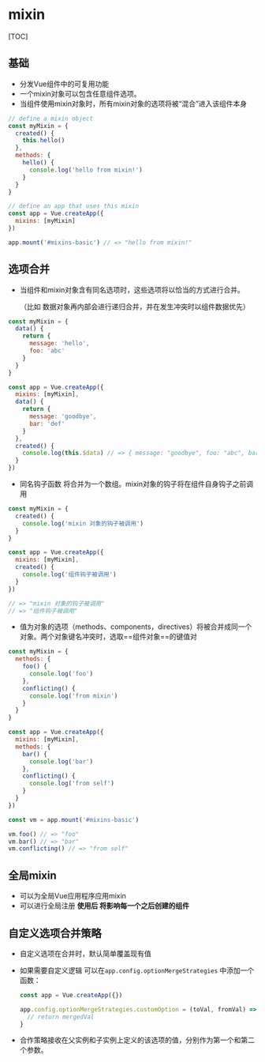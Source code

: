 # mixin

\[TOC\]

## 基础

* 分发Vue组件中的可复用功能
* 一个mixin对象可以包含任意组件选项。
* 当组件使用mixin对象时，所有mixin对象的选项将被“混合”进入该组件本身

```javascript
// define a mixin object
const myMixin = {
  created() {
    this.hello()
  },
  methods: {
    hello() {
      console.log('hello from mixin!')
    }
  }
}

// define an app that uses this mixin
const app = Vue.createApp({
  mixins: [myMixin]
})

app.mount('#mixins-basic') // => "hello from mixin!"
```

## 选项合并

* 当组件和mixin对象含有同名选项时，这些选项将以恰当的方式进行合并。

  （比如 数据对象再内部会进行递归合并，并在发生冲突时以组件数据优先）

```javascript
const myMixin = {
  data() {
    return {
      message: 'hello',
      foo: 'abc'
    }
  }
}

const app = Vue.createApp({
  mixins: [myMixin],
  data() {
    return {
      message: 'goodbye',
      bar: 'def'
    }
  },
  created() {
    console.log(this.$data) // => { message: "goodbye", foo: "abc", bar: "def" }
  }
})
```

* 同名钩子函数 将合并为一个数组。mixin对象的钩子将在组件自身钩子之前调用

```javascript
const myMixin = {
  created() {
    console.log('mixin 对象的钩子被调用')
  }
}

const app = Vue.createApp({
  mixins: [myMixin],
  created() {
    console.log('组件钩子被调用')
  }
})

// => "mixin 对象的钩子被调用"
// => "组件钩子被调用"
```

* 值为对象的选项（methods、components，directives）将被合并成同一个对象。两个对象键名冲突时，选取==组件对象==的键值对

```javascript
const myMixin = {
  methods: {
    foo() {
      console.log('foo')
    },
    conflicting() {
      console.log('from mixin')
    }
  }
}

const app = Vue.createApp({
  mixins: [myMixin],
  methods: {
    bar() {
      console.log('bar')
    },
    conflicting() {
      console.log('from self')
    }
  }
})

const vm = app.mount('#mixins-basic')

vm.foo() // => "foo"
vm.bar() // => "bar"
vm.conflicting() // => "from self"
```

## 全局mixin

* 可以为全局Vue应用程序应用mixin
* 可以进行全局注册 **使用后 将影响每一个之后创建的组件**

## 自定义选项合并策略

* 自定义选项在合并时，默认简单覆盖现有值
* 如果需要自定义逻辑 可以在`app.config.optionMergeStrategies` 中添加一个函数：

  ```javascript
  const app = Vue.createApp({})

  app.config.optionMergeStrategies.customOption = (toVal, fromVal) => {
    // return mergedVal
  }
  ```

* 合作策略接收在父实例和子实例上定义的该选项的值，分别作为第一个和第二个参数。

